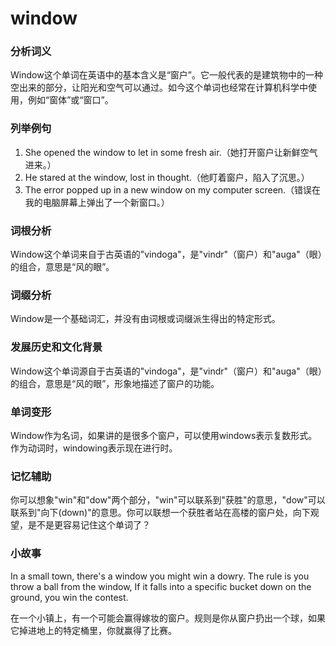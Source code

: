 # window

### 分析词义

  

Window这个单词在英语中的基本含义是“窗户”。它一般代表的是建筑物中的一种空出来的部分，让阳光和空气可以通过。如今这个单词也经常在计算机科学中使用，例如“窗体”或“窗口”。

  

### 列举例句

  

1.  She opened the window to let in some fresh air.（她打开窗户让新鲜空气进来。）
2.  He stared at the window, lost in thought.（他盯着窗户，陷入了沉思。）
3.  The error popped up in a new window on my computer screen.（错误在我的电脑屏幕上弹出了一个新窗口。）

  

### 词根分析

  

Window这个单词来自于古英语的"vindoga"，是"vindr"（窗户）和"auga"（眼）的组合，意思是“风的眼”。

  

### 词缀分析

  

Window是一个基础词汇，并没有由词根或词缀派生得出的特定形式。

  

### 发展历史和文化背景

  

Window这个单词源自于古英语的"vindoga"，是"vindr"（窗户）和"auga"（眼）的组合，意思是“风的眼”，形象地描述了窗户的功能。

  

### 单词变形

  

Window作为名词，如果讲的是很多个窗户，可以使用windows表示复数形式。作为动词时，windowing表示现在进行时。

  

### 记忆辅助

  

你可以想象"win"和"dow"两个部分，"win"可以联系到"获胜"的意思，"dow"可以联系到"向下(down)"的意思。你可以联想一个获胜者站在高楼的窗户处，向下观望，是不是更容易记住这个单词了？

  

### 小故事

  

In a small town, there's a window you might win a dowry. The rule is you throw a ball from the window, If it falls into a specific bucket down on the ground, you win the contest.

  

在一个小镇上，有一个可能会赢得嫁妆的窗户。规则是你从窗户扔出一个球，如果它掉进地上的特定桶里，你就赢得了比赛。
